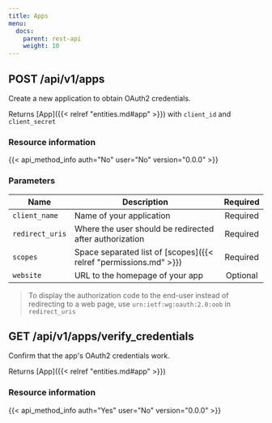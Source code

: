 ```yaml
---
title: Apps
menu:
  docs:
    parent: rest-api
    weight: 10
---
```


## POST /api/v1/apps

Create a new application to obtain OAuth2 credentials.

Returns [App]({{< relref "entities.md#app" >}}) with `client_id` and `client_secret`

### Resource information

{{< api_method_info auth="No" user="No" version="0.0.0" >}}

### Parameters

|Name|Description|Required|
|----|-----------|:------:|
| `client_name` | Name of your application | Required |
| `redirect_uris` | Where the user should be redirected after authorization | Required |
| `scopes` | Space separated list of [scopes]({{< relref "permissions.md" >}}) | Required |
| `website` | URL to the homepage of your app | Optional |

> To display the authorization code to the end-user instead of redirecting to a web page, use `urn:ietf:wg:oauth:2.0:oob` in `redirect_uris`

## GET /api/v1/apps/verify_credentials

Confirm that the app's OAuth2 credentials work.

Returns [App]({{< relref "entities.md#app" >}})

### Resource information

{{< api_method_info auth="Yes" user="No" version="0.0.0" >}}
